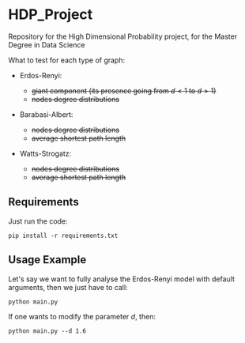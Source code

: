 # HDP_Project

Repository for the High Dimensional Probability project, for the Master Degree in Data Science

What to test for each type of graph:

- Erdos-Renyi:

  - ~~giant component (its presence going from $d<1$ to $d>1$)~~
  - ~~nodes degree distributions~~

- Barabasi-Albert:

  - ~~nodes degree distributions~~
  - ~~average shortest path length~~

- Watts-Strogatz:

  - ~~nodes degree distributions~~
  - ~~average shortest path length~~

## Requirements

Just run the code:

```
pip install -r requirements.txt
```

## Usage Example

Let's say we want to fully analyse the Erdos-Renyi model with default arguments, then we just have to call:

```
python main.py
```

If one wants to modify the parameter $d$, then:

```
python main.py --d 1.6
```
